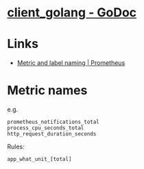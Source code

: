 # [client_golang - GoDoc](https://godoc.org/github.com/prometheus/client_golang)

# Links

* [Metric and label naming | Prometheus](https://prometheus.io/docs/practices/naming/) 

# Metric names

e.g.

```
prometheus_notifications_total
process_cpu_seconds_total
http_request_duration_seconds
```

Rules:

`app_what_unit_[total]`



